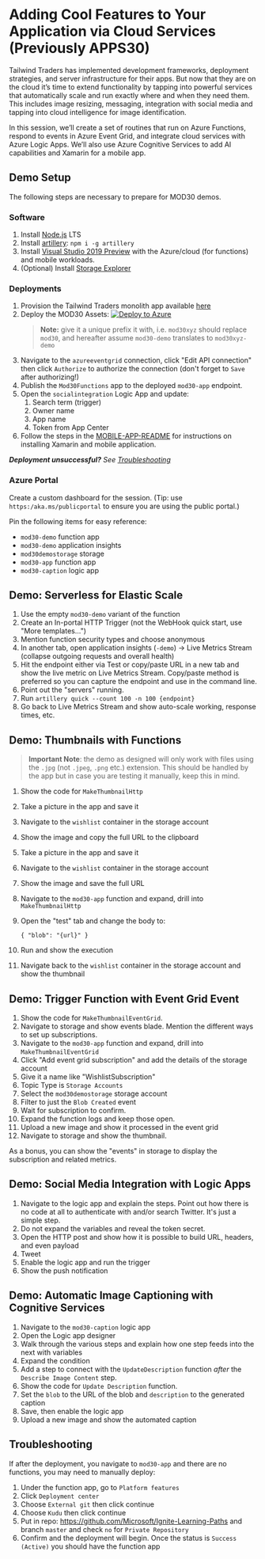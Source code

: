 # Adding Cool Features to Your Application via Cloud Services (Previously APPS30)

Tailwind Traders has implemented development frameworks, deployment strategies, and server infrastructure for their apps. But now that they are on the cloud it’s time to extend functionality by tapping into powerful services that automatically scale and run exactly where and when they need them. This includes image resizing, messaging, integration with social media and tapping into cloud intelligence for image identification.

In this session, we’ll create a set of routines that run on Azure Functions, respond to events in Azure Event Grid, and integrate cloud services with Azure Logic Apps. We’ll also use Azure Cognitive Services to add AI capabilities and Xamarin for a mobile app.

## Demo Setup

The following steps are necessary to prepare for MOD30 demos.

### Software

1. Install [Node.js](https://nodejs.org) LTS
2. Install [artillery](https://artillery.io/): `npm i -g artillery`
3. Install [Visual Studio 2019 Preview](https://visualstudio.microsoft.com/?WT.mc_id=msignitethetour2019-github-mod30) with the Azure/cloud (for functions) and mobile workloads.
4. (Optional) Install [Storage Explorer](https://docs.microsoft.com/azure/vs-azure-tools-storage-manage-with-storage-explorer?tabs=windows&WT.mc_id=msignitethetour2019-github-mod30)


### Deployments

1. Provision the Tailwind Traders monolith app available [here](https://gist.github.com/anthonychu/9ab34d2991fb5c1c0c29faeebbe43a51)
2. Deploy the MOD30 Assets: [![Deploy to Azure](https://azuredeploy.net/deploybutton.png)](https://azuredeploy.net/?repository=https://github.com/microsoft/ignite-learning-paths/tree/master/mod/mod30)
    > **Note:** give it a unique prefix it with, i.e. `mod30xyz` should replace `mod30`, and hereafter assume `mod30-demo` translates to `mod30xyz-demo`
3. Navigate to the `azureeventgrid` connection, click "Edit API connection" then click `Authorize` to authorize the connection (don't forget to `Save` after authorizing!)
4. Publish the `Mod30Functions` app to the deployed `mod30-app` endpoint.
5. Open the `socialintegration` Logic App and update:
    1. Search term (trigger)
    2. Owner name
    3. App name
    4. Token from App Center
6. Follow the steps in the [MOBILE-APP-README](./MOBILE-APP_README.md) for instructions on installing Xamarin and mobile application.

***Deployment unsuccessful?** See [Troubleshooting](#troubleshooting)*

### Azure Portal

Create a custom dashboard for the session. (Tip: use `https:/aka.ms/publicportal` to ensure you are using the public portal.)

Pin the following items for easy reference:

* `mod30-demo` function app
* `mod30-demo` application insights
* `mod30demostorage` storage
* `mod30-app` function app
* `mod30-caption` logic app

## Demo: Serverless for Elastic Scale

1. Use the empty `mod30-demo` variant of the function
2. Create an In-portal HTTP Trigger (not the WebHook quick start, use "More templates...")
3. Mention function security types and choose anonymous
4. In another tab, open application insights (`-demo`) -> Live Metrics Stream (collapse outgoing requests and overall health)
5. Hit the endpoint either via Test or copy/paste URL in a new tab and show the live metric on Live Metrics Stream. Copy/paste method is preferred so you can capture the endpoint and use in the command line.
6. Point out the "servers" running.
7. Run `artillery quick --count 100 -n 100 {endpoint}`
8. Go back to Live Metrics Stream and show auto-scale working, response times, etc.

## Demo: Thumbnails with Functions

> **Important Note**: the demo as designed will only work with files using the `.jpg` (not `.jpeg`, `.png` etc.) extension. This should be handled by the app but in case you are testing it manually, keep this in mind.

1. Show the code for `MakeThumbnailHttp`
2. Take a picture in the app and save it
3. Navigate to the `wishlist` container in the storage account
4. Show the image and copy the full URL to the clipboard
5. Take a picture in the app and save it
6. Navigate to the `wishlist` container in the storage account
7. Show the image and save the full URL
8. Navigate to the `mod30-app` function and expand, drill into `MakeThumbnailHttp`
9. Open the "test" tab and change the body to:

    `{ "blob": "{url}" }`
10. Run and show the execution
11. Navigate back to the `wishlist` container in the storage account and show the thumbnail

## Demo: Trigger Function with Event Grid Event

1. Show the code for `MakeThumbnailEventGrid`.
2. Navigate to storage and show events blade. Mention the different ways to set up subscriptions.
3. Navigate to the `mod30-app` function and expand, drill into `MakeThumbnailEventGrid`
4. Click "Add event grid subscription" and add the details of the storage account
5. Give it a name like "WishlistSubscription"
6. Topic Type is `Storage Accounts`
6. Select the `mod30demostorage` storage account
7. Filter to just the `Blob Created` event
8. Wait for subscription to confirm.
9. Expand the function logs and keep those open.
10. Upload a new image and show it processed in the event grid
11. Navigate to storage and show the thumbnail.

As a bonus, you can show the "events" in storage to display the subscription and related metrics.

## Demo: Social Media Integration with Logic Apps

1. Navigate to the logic app and explain the steps. Point out how there is no code at all to authenticate with and/or search Twitter. It's just a simple step.
2. Do not expand the variables and reveal the token secret.
3. Open the HTTP post and show how it is possible to build URL, headers, and even payload
4. Tweet
5. Enable the logic app and run the trigger
6. Show the push notification

## Demo: Automatic Image Captioning with Cognitive Services

1. Navigate to the `mod30-caption` logic app
2. Open the Logic app designer
3. Walk through the various steps and explain how one step feeds into the next with variables
4. Expand the condition
5. Add a step to connect with the `UpdateDescription` function _after_ the `Describe Image Content` step.
6. Show the code for `Update Description` function.
7. Set the `blob` to the URL of the blob and `description` to the generated caption
8. Save, then enable the logic app
9. Upload a new image and show the automated caption

## Troubleshooting

If after the deployment, you navigate to `mod30-app` and there are no functions, you may need to manually deploy:

1. Under the function app, go to `Platform features`
2. Click `Deployment center`
3. Choose `External git` then click continue
4. Choose `Kudu` then click continue
5. Put in repo: https://github.com/Microsoft/Ignite-Learning-Paths and branch `master` and check `no` for `Private Repository`
6. Confirm and the deployment will begin. Once the status is `Success (Active)` you should have the function app
